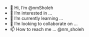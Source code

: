 - 👋 Hi, I’m @nmSholeh
- 👀 I’m interested in ...
- 🌱 I’m currently learning ...
- 💞️ I’m looking to collaborate on ...
- 📫 How to reach me ... @nm_sholeh

<!---
nmSholeh/nmSholeh is a ✨ special ✨ repository because its `README.md` (this file) appears on your GitHub profile.
You can click the Preview link to take a look at your changes.
--->
